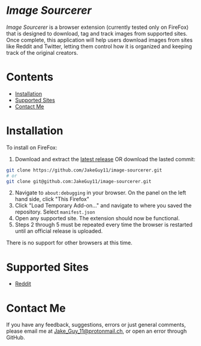 # *Image Sourcerer*
*Image Sourcerer* is a browser extension (currently tested only on FireFox) that is designed to download, tag and track images from supported sites. Once complete, this application will help users download images from sites like Reddit and Twitter, letting them control how it is organized and keeping track of the original creators.

# Contents
- [Installation](#Installation)
- [Supported Sites](#Supported-Sites)
- [Contact Me](#Contact-Me)

# Installation
To install on FireFox:
1. Download and extract the [latest release](https://github.com/JakeGuy11/image-sourcerer/releases) OR download the lasted commit:
```bash
git clone https://github.com/JakeGuy11/image-sourcerer.git
# or
git clone git@github.com:JakeGuy11/image-sourcerer.git
```
2. Navigate to `about:debugging` in your browser. On the panel on the left hand side, click "This Firefox"
3. Click "Load Temporary Add-on..." and navigate to where you saved the repository. Select `manifest.json`
5. Open any supported site. The extension should now be functional.
6. Steps 2 through 5 must be repeated every time the browser is restarted until an official release is uploaded.

There is no support for other browsers at this time.

# Supported Sites
- [Reddit](https://www.reddit.com/)

# Contact Me
If you have any feedback, suggestions, errors or just general comments, please email me at Jake_Guy_11@protonmail.ch, or open an error through GitHub.
